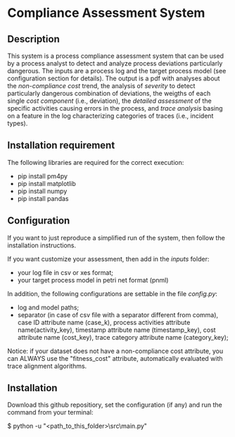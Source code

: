 # Compliance Assessment System

## Description

This system is a process compliance assessment system that can be used by a process analyst to detect and analyze process deviations particularly dangerous.
The inputs are a process log and the target process model (see configuration section for details).
The output is a pdf with analyses about the _non-compliance cost_ trend, the analysis of _severity_ to detect particularly dangerous combination of deviations, the weigths of each single _cost component_ (i.e., deviation), the _detailed assessment_ of the specific activities causing errors in the process, and _trace analysis_ basing on a feature in the log characterizing categories of traces (i.e., incident types).

## Installation requirement

The following libraries are required for the correct execution:

- pip install pm4py
- pip install matplotlib
- pip install numpy
- pip install pandas

## Configuration

If you want to just reproduce a simplified run of the system, then follow the installation instructions.

If you want customize your assessment, then add in the _inputs_ folder:

- your log file in csv or xes format;
- your target process model in petri net format (pnml)

In addition, the following configurations are settable in the file _config.py_:

- log and model paths;
- separator (in case of csv file with a separator different from comma), case ID attribute name (case_k), process activities attribute name(activity_key), timestamp attribute name (timestamp_key), cost attribute name (cost_key), trace category attribute name (category_key);

Notice: if your dataset does not have a non-compliance cost attribute, you can ALWAYS use the "fitness_cost" attribute, automatically evaluated with trace alignment algorithms.

## Installation

Download this github repositiory, set the configuration (if any) and run the command from your terminal:

$ python -u "<path_to_this_folder>\src\main.py"
